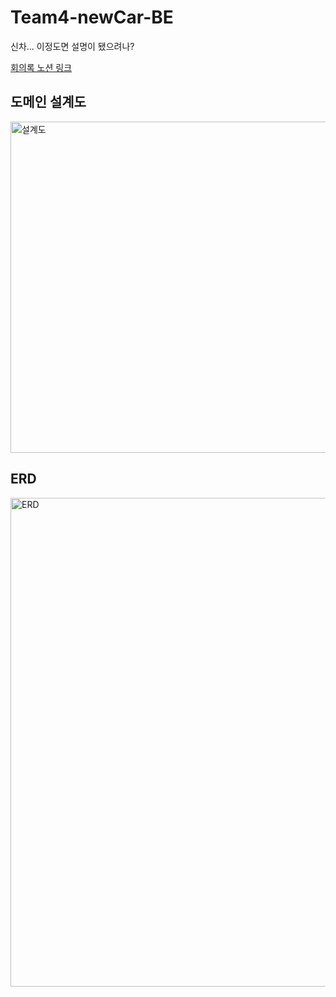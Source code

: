 # Team4-newCar-BE
신차... 이정도면 설명이 됐으려나?

[회의록 노션 링크](https://www.notion.so/bside/b0eb075bb2374e2e8a7dddd5ad35ea9c?v=ed0613449dab48248731f85f79a04f0f&pvs=4)


## 도메인 설계도
<img width="530" alt="설계도" src="https://github.com/user-attachments/assets/6b41e28d-e1f3-40ee-be86-a81450ffaa98">

## ERD
<img width="782" alt="ERD" src="https://github.com/user-attachments/assets/06e4013a-c334-488f-a2ce-ac975a33dfcd">
